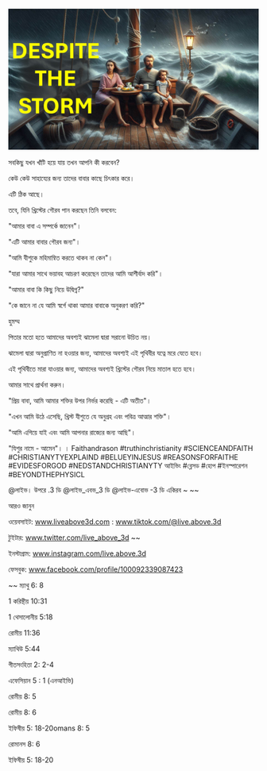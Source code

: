 ![Video cover image](../cover.jpg "cover photo")

সবকিছু যখন খাঁটি হয়ে যায় তখন আপনি কী করবেন?

কেউ কেউ সাহায্যের জন্য তাদের বাবার কাছে চিৎকার করে।

এটি ঠিক আছে।

তবে, যিনি খ্রিস্টের গৌরব পান করছেন তিনি বলবেন:

"আমার বাবা এ সম্পর্কে জানেন"।

"এটি আমার বাবার গৌরব জন্য"।

"আমি যীশুকে মহিমান্বিত করতে থাকব না কেন"।

"যারা আমার সাথে ভয়াবহ আচরণ করেছেন তাদের আমি আশীর্বাদ করি"।

"আমার বাবা কি কিছু নিয়ে উদ্বিগ্ন?"

"কে জানে না যে আমি স্বর্গে থাকা আমার বাবাকে অনুকরণ করি?"

হুমম্ম

পিতার মতো হতে আমাদের অবশ্যই ঝামেলা দ্বারা সরানো উচিত নয়।

ঝামেলা দ্বারা অনুপ্রাণিত না হওয়ার জন্য, আমাদের অবশ্যই এই পৃথিবীর যত্নে মরে যেতে হবে।

এই পৃথিবীতে মারা যাওয়ার জন্য, আমাদের অবশ্যই খ্রিস্টের গৌরব নিয়ে মাতাল হতে হবে।

আমার সাথে প্রার্থনা করুন।

"প্রিয় বাবা, আমি আমার শক্তির উপর নির্ভর করেছি - এটি অতীত"।

"এখন আমি উঠে এসেছি, খ্রিস্ট যীশুতে যে অনুগ্রহ এবং পবিত্র আত্মার শক্তি"।

"আমি এগিয়ে যাই এবং আমি আপনার রাজ্যের জন্য আছি"।

"যিশুর নামে - আমেন"। । Faithandrason #truthinchristianity #SCIENCEANDFAITH #CHRISTIANYTYEXPLAIND #BELUEYINJESUS ​​#REASONSFORFAITHE #EVIDESFORGOD #NEDSTANDCHRISTIANYTY আইভিং #ব্লেসড #হোপ #ইনস্পারেশন #BEYONDTHEPHYSICL

@লাইভ। উপরে .3 ডি @লাইভ_এবভ_3 ডি @লাইভ-এবোভ -3 ডি একিরব ~ ~~

আরও জানুন

ওয়েবসাইট: www.liveabove3d.com : www.tiktok.com/@live.above.3d

টুইটার: www.twitter.com/live_above_3d ~~

ইনস্টাগ্রাম: www.instagram.com/live.above.3d

ফেসবুক: www.facebook.com/profile/100092339087423

~~ ম্যাথু 6: 8

1 করিন্থীয় 10:31

1 থেসালোনীয় 5:18

রোমীয় 11:36

ম্যাথিউ 5:44

গীতসংহিতা 2: 2-4

এফেসিয়ান 5 : 1 (এনআইভি)

রোমীয় 8: 5

রোমীয় 8: 6

ইফিষীয় 5: 18-20omans 8: 5

রোমানস 8: 6

ইফিষীয় 5: 18-20